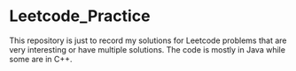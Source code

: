 # Leetcode_Practice
This repository is just to record my solutions for Leetcode problems that are very interesting or have multiple solutions. The code is mostly in Java while some are in C++.
